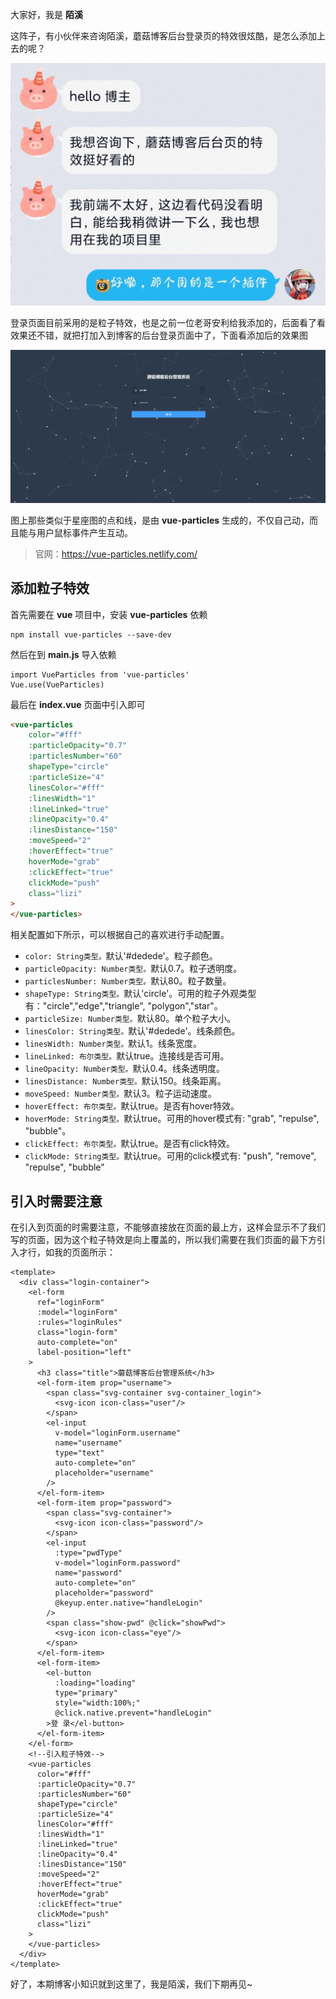

大家好，我是 **陌溪**

这阵子，有小伙伴来咨询陌溪，蘑菇博客后台登录页的特效很炫酷，是怎么添加上去的呢？

![群友咨询](images/image-20211018090013714.png)

登录页面目前采用的是粒子特效，也是之前一位老哥安利给我添加的，后面看了看效果还不错，就把打加入到博客的后台登录页面中了，下面看添加后的效果图

![111](images/111.gif)

图上那些类似于星座图的点和线，是由 **vue-particles** 生成的，不仅自己动，而且能与用户鼠标事件产生互动。

> 官网：https://vue-particles.netlify.com/

## 添加粒子特效

首先需要在 **vue** 项目中，安装 **vue-particles** 依赖

```
npm install vue-particles --save-dev
```

然后在到 **main.js** 导入依赖

```
import VueParticles from 'vue-particles'  
Vue.use(VueParticles)  
```

最后在 **index.vue** 页面中引入即可

```html
<vue-particles
    color="#fff"
    :particleOpacity="0.7"
    :particlesNumber="60"
    shapeType="circle"
    :particleSize="4"
    linesColor="#fff"
    :linesWidth="1"
    :lineLinked="true"
    :lineOpacity="0.4"
    :linesDistance="150"
    :moveSpeed="2"
    :hoverEffect="true"
    hoverMode="grab"
    :clickEffect="true"
    clickMode="push"
    class="lizi"
>
</vue-particles>
```

相关配置如下所示，可以根据自己的喜欢进行手动配置。

- `color: String类型。`默认'#dedede'。粒子颜色。
- `particleOpacity: Number类型。`默认0.7。粒子透明度。
- `particlesNumber: Number类型。`默认80。粒子数量。
- `shapeType: String类型。`默认'circle'。可用的粒子外观类型有："circle","edge","triangle", "polygon","star"。
- `particleSize: Number类型。`默认80。单个粒子大小。
- `linesColor: String类型。`默认'#dedede'。线条颜色。
- `linesWidth: Number类型。`默认1。线条宽度。
- `lineLinked: 布尔类型。`默认true。连接线是否可用。
- `lineOpacity: Number类型。`默认0.4。线条透明度。
- `linesDistance: Number类型。`默认150。线条距离。
- `moveSpeed: Number类型。`默认3。粒子运动速度。
- `hoverEffect: 布尔类型。`默认true。是否有hover特效。
- `hoverMode: String类型。`默认true。可用的hover模式有: "grab", "repulse", "bubble"。
- `clickEffect: 布尔类型。`默认true。是否有click特效。
- `clickMode: String类型。`默认true。可用的click模式有: "push", "remove", "repulse", "bubble"

## 引入时需要注意

在引入到页面的时需要注意，不能够直接放在页面的最上方，这样会显示不了我们写的页面，因为这个粒子特效是向上覆盖的，所以我们需要在我们页面的最下方引入才行，如我的页面所示：

```
<template>
  <div class="login-container">
    <el-form
      ref="loginForm"
      :model="loginForm"
      :rules="loginRules"
      class="login-form"
      auto-complete="on"
      label-position="left"
    >
      <h3 class="title">蘑菇博客后台管理系统</h3>
      <el-form-item prop="username">
        <span class="svg-container svg-container_login">
          <svg-icon icon-class="user"/>
        </span>
        <el-input
          v-model="loginForm.username"
          name="username"
          type="text"
          auto-complete="on"
          placeholder="username"
        />
      </el-form-item>
      <el-form-item prop="password">
        <span class="svg-container">
          <svg-icon icon-class="password"/>
        </span>
        <el-input
          :type="pwdType"
          v-model="loginForm.password"
          name="password"
          auto-complete="on"
          placeholder="password"
          @keyup.enter.native="handleLogin"
        />
        <span class="show-pwd" @click="showPwd">
          <svg-icon icon-class="eye"/>
        </span>
      </el-form-item>
      <el-form-item>
        <el-button
          :loading="loading"
          type="primary"
          style="width:100%;"
          @click.native.prevent="handleLogin"
        >登 录</el-button>
      </el-form-item>
    </el-form>
    <!--引入粒子特效-->
    <vue-particles
      color="#fff"
      :particleOpacity="0.7"
      :particlesNumber="60"
      shapeType="circle"
      :particleSize="4"
      linesColor="#fff"
      :linesWidth="1"
      :lineLinked="true"
      :lineOpacity="0.4"
      :linesDistance="150"
      :moveSpeed="2"
      :hoverEffect="true"
      hoverMode="grab"
      :clickEffect="true"
      clickMode="push"
      class="lizi"
    >
    </vue-particles>
  </div>
</template>
```

好了，本期博客小知识就到这里了，我是陌溪，我们下期再见~



